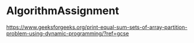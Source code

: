 # AlgorithmAssignment

https://www.geeksforgeeks.org/print-equal-sum-sets-of-array-partition-problem-using-dynamic-programming/?ref=gcse
